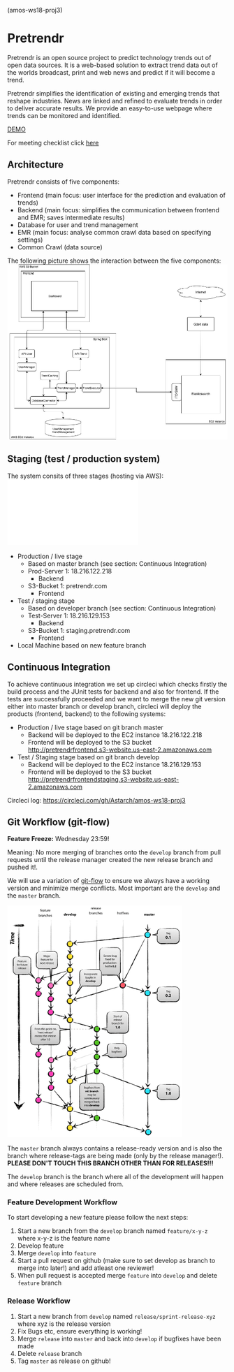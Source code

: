 (amos-ws18-proj3)
# Pretrendr

Pretrendr is an open source project to predict technology trends out of open data sources. It is a web-based solution to extract trend data out of the worlds broadcast, print and web news and predict if it will become a trend.

Pretrendr simplifies the identification of existing and emerging trends that reshape industries. News are linked and refined to evaluate trends in order to deliver accurate results. We provide an easy-to-use webpage where trends can be monitored and identified.

[DEMO](http://pretrendr.com)


For meeting checklist click [here](https://github.com/Astarch/amos-ws18-proj3/blob/develop/MEETINGS_CHECKLIST.md)

## Architecture

Pretrendr consists of five components:
* Frontend (main focus: user interface for the prediction and evaluation of trends)
* Backend (main focus: simplifies the communication between frontend and EMR; saves intermediate results)
* Database for user and trend management
* EMR (main focus: analyse common crawl data based on specifying settings)
* Common Crawl (data source)

The following picture shows the interaction between the five components:
![Pretrendr architecture](architecture/pretrendr_advanced.jpeg?raw=true "Pretrendr architecture")


## Staging (test / production system)
 
The system consits of three stages (hosting via AWS):
![Stages Overview](architecture/architecture_stages.pdf?raw=true "Stages Overview")
* Production / live stage 
    * Based on master branch (see section: Continuous Integration)
    * Prod-Server 1: 18.216.122.218
         * Backend
    * S3-Bucket 1: pretrendr.com
         * Frontend
* Test / staging stage 
     * Based on developer branch (see section: Continuous Integration)
     * Test-Server 1: 18.216.129.153
         * Backend
    * S3-Bucket 1: staging.pretrendr.com
         * Frontend
* Local Machine based on new feature branch

## Continuous Integration
To achieve continuous integration we set up circleci which checks firstly the build process and the JUnit tests for backend and also for frontend. If the tests are successfully proceeded and we want to merge the new git version either into master branch or develop branch, circleci will deploy the products (frontend, backend) to the following systems:
* Production / live stage based on git branch master
    * Backend will be deployed to the EC2 instance 18.216.122.218
    * Frontend will be deployed to the S3 bucket http://pretrendrfrontend.s3-website.us-east-2.amazonaws.com
* Test / Staging stage based on git branch develop
    * Backend will be deployed to the EC2 instance 18.216.129.153
    * Frontend will be deployed to the S3 bucket http://pretrendrfrontendstaging.s3-website.us-east-2.amazonaws.com


Circleci log: https://circleci.com/gh/Astarch/amos-ws18-proj3

## Git Workflow (git-flow)

**Feature Freeze:** Wednesday 23:59!

Meaning: No more merging of branches onto the `develop` branch from pull requests until the release manager created the new release branch and pushed it!.

We will use a variation of [git-flow](http://nvie.com/posts/a-successful-git-branching-model/) to ensure we always have a working version and minimize merge conflicts. Most important are the `develop` and the `master` branch. 

<img src="https://github.com/Astarch/amos-ws18-proj3/blob/master/git-flow.png" width="400">

The `master` branch always contains a release-ready version and is also the branch where release-tags are being made (only by the release manager!). **PLEASE DON'T TOUCH THIS BRANCH OTHER THAN FOR RELEASES!!!** 

The `develop` branch is the branch where all of the development will happen and where releases are scheduled from.

### Feature Development Workflow
To start developing a new feature please follow the next steps:
1. Start a new branch from the `develop` branch named `feature/x-y-z` where x-y-z is the feature name
2. Develop feature 
3. Merge `develop` into `feature`
4. Start a pull request on github (make sure to set develop as branch to merge into later!) and add atleast one reviewer!
5. When pull request is accepted merge `feature` into `develop` and delete `feature` branch


### Release Workflow
1. Start a new branch from `develop` named `release/sprint-release-xyz` where xyz is the release version
2. Fix Bugs etc, ensure everything is working!
3. Merge `release` into `master` and back into `develop` if bugfixes have been made
4. Delete `release` branch
5. Tag `master` as release on github! 






